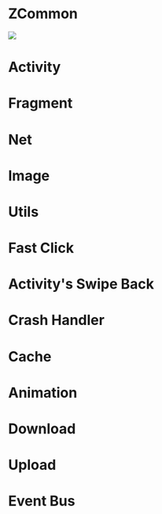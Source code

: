 # ZCommon

[![](https://jitpack.io/v/yuyuyu123/ZCommon.svg)](https://jitpack.io/#yuyuyu123/ZCommon)

# Activity

# Fragment

# Net

# Image

# Utils

# Fast Click

# Activity's Swipe Back

# Crash Handler

# Cache

# Animation

# Download


# Upload

# Event Bus

